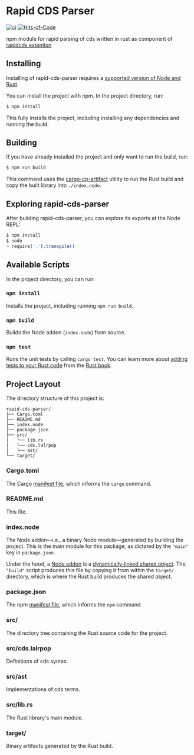 # Rapid CDS Parser
[![ci](https://github.com/rapid-d9t/rapid-cds-parser/actions/workflows/ci.yml/badge.svg?branch=main)](https://github.com/rapid-d9t/rapid-cds-parser/actions/workflows/ci.yml)
[![Hits-of-Code](https://hitsofcode.com/github/rapid-d9t/rapid-cds-parser?branch=main)](https://hitsofcode.com/github/rapid-d9t/rapid-cds-parser/view?branch=main)

npm module for rapid parsing of cds written in rust as component of [rapidcds extention](https://github.com/rapid-d9t/rapidcds)

## Installing 

Installing of rapid-cds-parser requires a [supported version of Node and Rust](https://github.com/neon-bindings/neon#platform-support).

You can install the project with npm. In the project directory, run:

```sh
$ npm install
```

This fully installs the project, including installing any dependencies and running the build.

## Building

If you have already installed the project and only want to run the build, run:

```sh
$ npm run build
```

This command uses the [cargo-cp-artifact](https://github.com/neon-bindings/cargo-cp-artifact) utility to run the Rust build and copy the built library into `./index.node`.

## Exploring rapid-cds-parser

After building rapid-cds-parser, you can explore its exports at the Node REPL:

```sh
$ npm install
$ node
> require('.').transpile()
```

## Available Scripts

In the project directory, you can run:

### `npm install`

Installs the project, including running `npm run build`.

### `npm build`

Builds the Node addon (`index.node`) from source.

### `npm test`

Runs the unit tests by calling `cargo test`. You can learn more about [adding tests to your Rust code](https://doc.rust-lang.org/book/ch11-01-writing-tests.html) from the [Rust book](https://doc.rust-lang.org/book/).

## Project Layout

The directory structure of this project is:

```
rapid-cds-parser/
├── Cargo.toml
├── README.md
├── index.node
├── package.json
├── src/
|   └── lib.rs
|   └── cds.lalrpop
|   └── ast/
└── target/
```

### Cargo.toml

The Cargo [manifest file](https://doc.rust-lang.org/cargo/reference/manifest.html), which informs the `cargo` command.

### README.md

This file.

### index.node

The Node addon—i.e., a binary Node module—generated by building the project. This is the main module for this package, as dictated by the `"main"` key in `package.json`.

Under the hood, a [Node addon](https://nodejs.org/api/addons.html) is a [dynamically-linked shared object](https://en.wikipedia.org/wiki/Library_(computing)#Shared_libraries). The `"build"` script produces this file by copying it from within the `target/` directory, which is where the Rust build produces the shared object.

### package.json

The npm [manifest file](https://docs.npmjs.com/cli/v7/configuring-npm/package-json), which informs the `npm` command.

### src/

The directory tree containing the Rust source code for the project.

### src/cds.lalrpop

Definitions of cds syntax.

### src/ast

Implementations of cds terms.

### src/lib.rs

The Rust library's main module.

### target/

Binary artifacts generated by the Rust build.
